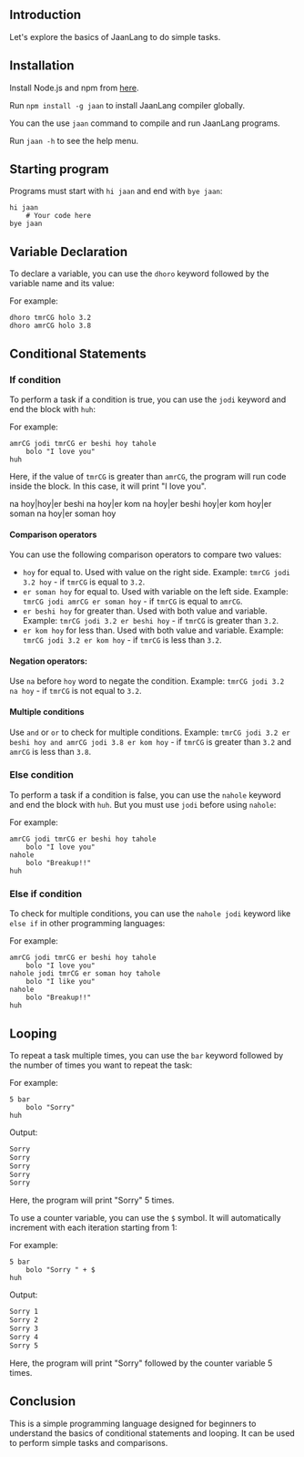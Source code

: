 ## Introduction

Let's explore the basics of JaanLang to do simple tasks.

## Installation
Install Node.js and npm from [here](https://nodejs.org/en/download/).

Run `npm install -g jaan` to install JaanLang compiler globally.

You can the use `jaan` command to compile and run JaanLang programs.

Run `jaan -h` to see the help menu.

## Starting program

Programs must start with `hi jaan` and end with `bye jaan`:

```jaan
hi jaan
    # Your code here
bye jaan
```

## Variable Declaration

To declare a variable, you can use the `dhoro` keyword followed by the variable name and its value:


For example:
```jaan
dhoro tmrCG holo 3.2
dhoro amrCG holo 3.8
```

## Conditional Statements

### If condition
To perform a task if a condition is true, you can use the `jodi` keyword and end the block with `huh`:


For example:
```jaan
amrCG jodi tmrCG er beshi hoy tahole
    bolo "I love you"
huh
```
Here, if the value of `tmrCG` is greater than `amrCG`, the program will run code inside the block. In this case, it will print "I love you".


na hoy|hoy|er beshi na hoy|er kom na hoy|er beshi hoy|er kom hoy|er soman na hoy|er soman hoy

#### Comparison operators
You can use the following comparison operators to compare two values:
- `hoy` for equal to. Used with value on the right side. 
Example: `tmrCG jodi 3.2 hoy` - if `tmrCG` is equal to `3.2`.
- `er soman hoy` for equal to. Used with variable on the left side. 
Example: `tmrCG jodi amrCG er soman hoy` - if `tmrCG` is equal to `amrCG`.
- `er beshi hoy` for greater than. Used with both value and variable. 
Example: `tmrCG jodi 3.2 er beshi hoy` - if `tmrCG` is greater than `3.2`.
- `er kom hoy` for less than. Used with both value and variable. 
Example: `tmrCG jodi 3.2 er kom hoy` - if `tmrCG` is less than `3.2`.

#### Negation operators:

Use `na` before `hoy` word to negate the condition. 
Example: `tmrCG jodi 3.2 na hoy` - if `tmrCG` is not equal to `3.2`.

#### Multiple conditions
Use `and` or `or` to check for multiple conditions. 
Example: `tmrCG jodi 3.2 er beshi hoy and amrCG jodi 3.8 er kom hoy` - if `tmrCG` is greater than `3.2` and `amrCG` is less than `3.8`.

### Else condition
To perform a task if a condition is false, you can use the `nahole` keyword and end the block with `huh`. But you must use `jodi` before using `nahole`:

For example:
```jaan
amrCG jodi tmrCG er beshi hoy tahole
    bolo "I love you"
nahole
    bolo "Breakup!!"
huh
```

### Else if condition
To check for multiple conditions, you can use the `nahole jodi` keyword like `else if` in other programming languages:

For example:
```jaan
amrCG jodi tmrCG er beshi hoy tahole
    bolo "I love you"
nahole jodi tmrCG er soman hoy tahole
    bolo "I like you"
nahole
    bolo "Breakup!!"
huh
```

## Looping

To repeat a task multiple times, you can use the `bar` keyword followed by the number of times you want to repeat the task:

For example:
```jaan
5 bar
    bolo "Sorry"
huh
```
Output:
```txt
Sorry
Sorry
Sorry
Sorry
Sorry
```

Here, the program will print "Sorry" 5 times.

To use a counter variable, you can use the `$` symbol. It will automatically increment with each iteration starting from 1:

For example:
```jaan
5 bar
    bolo "Sorry " + $
huh
```
Output:
```txt
Sorry 1
Sorry 2
Sorry 3
Sorry 4
Sorry 5
```

Here, the program will print "Sorry" followed by the counter variable 5 times.

## Conclusion

This is a simple programming language designed for beginners to understand the basics of conditional statements and looping. It can be used to perform simple tasks and comparisons.